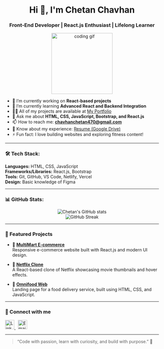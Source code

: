 <h1 align="center">Hi 👋, I'm Chetan Chavhan</h1>
<h3 align="center">Front-End Developer | React.js Enthusiast | Lifelong Learner</h3>

<p align="center">
  <img src="https://media.giphy.com/media/QssGEmpkyEOhBCb7e1/giphy.gif" width="200px" alt="coding gif">
</p>

- 🔭 I’m currently working on **React-based projects**
- 🌱 I’m currently learning **Advanced React and Backend Integration**
- 👨‍💻 All of my projects are available at [My Portfolio](https://chetanchavhan.github.io/)
- 💬 Ask me about **HTML, CSS, JavaScript, Bootstrap, and React.js**
- 📫 How to reach me: **chavhanchetan470@gmail.com**
- 📄 Know about my experience: [Resume (Google Drive)](https://drive.google.com/)
- ⚡ Fun fact: I love building websites and exploring fitness content!

---

### 🛠️ Tech Stack:
**Languages:** HTML, CSS, JavaScript  
**Frameworks/Libraries:** React.js, Bootstrap  
**Tools:** Git, GitHub, VS Code, Netlify, Vercel  
**Design:** Basic knowledge of Figma  

---

### 📊 GitHub Stats:

<p align="center">
  <img src="https://github-readme-stats.vercel.app/api?username=Chetanchavhan&show_icons=true&theme=tokyonight" alt="Chetan's GitHub stats" />
  <br />
  <img src="https://github-readme-streak-stats.herokuapp.com?user=Chetanchavhan&theme=tokyonight" alt="GitHub Streak" />
  <br />
 
</p>

---

### 📌 Featured Projects

- 🔗 [**MultiMart E-commerce**](https://multimartecommerce.vercel.app/)  
  Responsive e-commerce website built with React.js and modern UI design.

- 🔗 [**Netflix Clone**](https://netflix-six-brown.vercel.app/)  
  A React-based clone of Netflix showcasing movie thumbnails and hover effects.

- 🔗 [**Omnifood Web**](https://chetanchavhan.github.io/ominifoodweb/)  
  Landing page for a food delivery service, built using HTML, CSS, and JavaScript.

---

### 🔗 Connect with me

<p>
  <a href="https://www.linkedin.com/in/chetan-chavhan-244319280/" target="_blank">
    <img src="https://cdn.jsdelivr.net/gh/devicons/devicon/icons/linkedin/linkedin-original.svg" alt="LinkedIn" width="30" height="30" />
  </a>
  &nbsp;
  <a href="mailto:chavhanchetan470@gmail.com">
    <img src="https://cdn-icons-png.flaticon.com/512/732/732200.png" alt="Email" width="30" height="30" />
  </a>
</p>

---

> “Code with passion, learn with curiosity, and build with purpose.” 🚀
